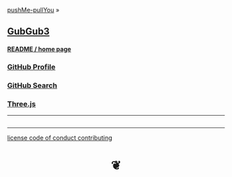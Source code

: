 <style>

#menu p { margin: 0 }

</style>


[pushMe-pullYou]( https://pushme-pullyou.github.io ) &raquo;

## [GubGub3]( index.html )

#### [README / home page]( #README.md )


### [GitHub Profile]( #plugins/view-github-profile.html )


### [GitHub Search]( #plugins/view-github-search.html )

### [Three.js]( #./plugins/threejs-basic.html )

***

<div id=divMenuSub ></div>

<iframe id=ifrMenuSub class=xxxiframeMenu width=100% height=0 frameBorder=0 ></iframe>






***

[license         ]( #./pages/license.md )
[code of conduct ]( #./pages/code-of-conduct.md )
[contributing    ]( #./pages/contributing.md )

<h1 style=text-align:center; > &#x2766; </h1>